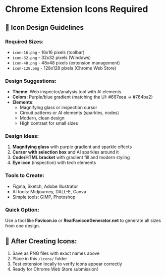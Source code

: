 # Chrome Extension Icons Required

## 🎨 Icon Design Guidelines

### Required Sizes:
- `icon-16.png` - 16x16 pixels (toolbar)
- `icon-32.png` - 32x32 pixels (Windows)
- `icon-48.png` - 48x48 pixels (extension management) 
- `icon-128.png` - 128x128 pixels (Chrome Web Store)

### Design Suggestions:
- **Theme**: Web inspector/analysis tool with AI elements
- **Colors**: Purple/blue gradient (matching the UI: #667eea → #764ba2)
- **Elements**: 
  - Magnifying glass or inspection cursor
  - Circuit patterns or AI elements (sparkles, nodes)
  - Modern, clean design
  - High contrast for small sizes

### Design Ideas:
1. **Magnifying glass** with purple gradient and sparkle effects
2. **Cursor with selection box** and AI sparkles around it
3. **Code/HTML bracket** with gradient fill and modern styling
4. **Eye icon** (inspection) with tech elements

### Tools to Create:
- Figma, Sketch, Adobe Illustrator
- AI tools: Midjourney, DALL-E, Canva
- Simple tools: GIMP, Photoshop

### Quick Option:
Use a tool like **Favicon.io** or **RealFaviconGenerator.net** to generate all sizes from one design.

## 🚀 After Creating Icons:
1. Save as PNG files with exact names above
2. Place in this `/icons/` folder
3. Test extension locally to verify icons appear correctly
4. Ready for Chrome Web Store submission!
